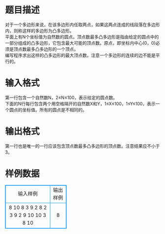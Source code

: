# 

 
 # 题目描述 
对于一个多边形来说，在该多边形内任取两点，如果这两点连成的线段落在多边形内，则称这样的多边形为凸多边形。<BR>平面上有N个坐标值为自然数的圆点。顶点数最多凸多边形是指由给定的圆点中的一部分组成的凸多边形，它包含最大可能的顶点数。原点，即坐标内中心(0，0)必须是顶点数最多凸多边形的一个顶点。<BR>编写程序求出这样的凸多边形的最大顶点数。注意一个多边形的连续的边不能是平行的。<BR> 

 
 # 输入格式 
第一行包含一个自然数N，2≤N≤100，表示给定的圆点数。<BR>下面的N行每行包含两个用空格隔开的自然数X和Y，1≤X≤100，1≤Y≤100，表示一个圆点的坐标值。所有的圆点是不相同的。<BR> 

 
 # 输出格式 
第一行也是唯一的一行应该包含顶点数最多凸多边形的顶点数。注意结果应不小于3。<BR> 
# 样例数据
<style>
        table,table tr th, table tr td { border:1px solid #0094ff; }
        table { width: 200px; min-height: 25px; line-height: 25px; text-align: center; border-collapse: collapse;}   
    </style>
<table>
	<tr>
		<td>输入样例</td>
		<td>输出样例</td>
	</tr>
<tr><td>8
10 8
3 9
2 8
2 3
9 2
9 10
10 3
8 10
</td><td>8
</td></tr></table>
